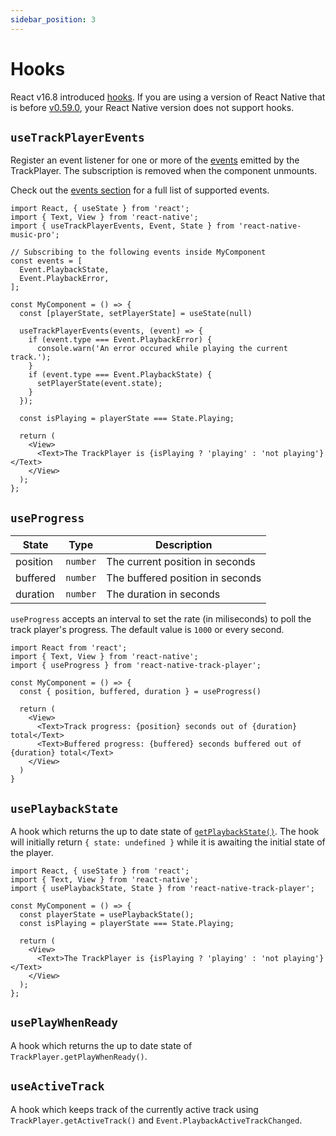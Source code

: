 ```yaml
---
sidebar_position: 3
---
```


# Hooks

React v16.8 introduced [hooks](https://reactjs.org/docs/hooks-intro.html). If you are using a version of React Native that is before [v0.59.0](https://reactnative.dev/blog/2019/03/12/releasing-react-native-059), your React Native version does not support hooks.

## `useTrackPlayerEvents`

Register an event listener for one or more of the [events](./events.md) emitted by the TrackPlayer. The subscription is removed when the component unmounts.

Check out the [events section](./events.md) for a full list of supported events.

```tsx
import React, { useState } from 'react';
import { Text, View } from 'react-native';
import { useTrackPlayerEvents, Event, State } from 'react-native-music-pro';

// Subscribing to the following events inside MyComponent
const events = [
  Event.PlaybackState,
  Event.PlaybackError,
];

const MyComponent = () => {
  const [playerState, setPlayerState] = useState(null)

  useTrackPlayerEvents(events, (event) => {
    if (event.type === Event.PlaybackError) {
      console.warn('An error occured while playing the current track.');
    }
    if (event.type === Event.PlaybackState) {
      setPlayerState(event.state);
    }
  });

  const isPlaying = playerState === State.Playing;

  return (
    <View>
      <Text>The TrackPlayer is {isPlaying ? 'playing' : 'not playing'}</Text>
    </View>
  );
};
```

## `useProgress`

| State            | Type     | Description                      |
| ---------------- | -------- | -------------------------------- |
| position         | `number` | The current position in seconds  |
| buffered         | `number` | The buffered position in seconds |
| duration         | `number` | The duration in seconds          |

`useProgress` accepts an interval to set the rate (in miliseconds) to poll the track player's progress. The default value is `1000` or every second.

```tsx
import React from 'react';
import { Text, View } from 'react-native';
import { useProgress } from 'react-native-track-player';

const MyComponent = () => {
  const { position, buffered, duration } = useProgress()

  return (
    <View>
      <Text>Track progress: {position} seconds out of {duration} total</Text>
      <Text>Buffered progress: {buffered} seconds buffered out of {duration} total</Text>
    </View>
  )
}
```

## `usePlaybackState`

A hook which returns the up to date state of [`getPlaybackState()`](./functions/player.md#getplaybackstate).
The hook will initially return `{ state: undefined }` while it is awaiting the
initial state of the player.

```tsx
import React, { useState } from 'react';
import { Text, View } from 'react-native';
import { usePlaybackState, State } from 'react-native-track-player';

const MyComponent = () => {
  const playerState = usePlaybackState();
  const isPlaying = playerState === State.Playing;

  return (
    <View>
      <Text>The TrackPlayer is {isPlaying ? 'playing' : 'not playing'}</Text>
    </View>
  );
};
```

## `usePlayWhenReady`

A hook which returns the up to date state of `TrackPlayer.getPlayWhenReady()`.

## `useActiveTrack`

A hook which keeps track of the currently active track using
`TrackPlayer.getActiveTrack()` and `Event.PlaybackActiveTrackChanged`.
